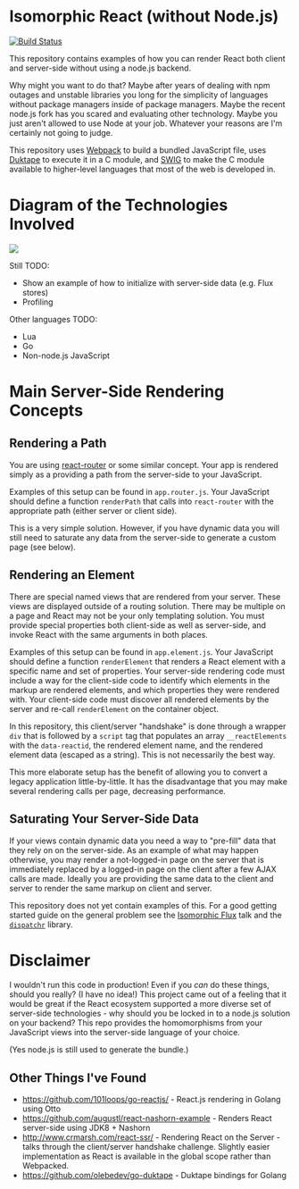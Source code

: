# Isomorphic React (without Node.js)

[![Build Status](https://travis-ci.org/tildedave/isomorphic-react-without-node.svg?branch=master)](https://travis-ci.org/tildedave/isomorphic-react-without-node)

This repository contains examples of how you can render React both client and server-side without using a node.js backend.

Why might you want to do that?  Maybe after years of dealing with npm outages and unstable libraries you long for the simplicity of languages without package managers inside of package managers.  Maybe the recent node.js fork has you scared and evaluating other technology.  Maybe you just aren't allowed to use Node at your job.  Whatever your reasons are I'm certainly not going to judge.

This repository uses [Webpack](https://webpack.github.io/) to build a bundled JavaScript file, uses [Duktape](http://duktape.org) to execute it in a C module, and [SWIG](http://swig.org) to make the C module available to higher-level languages that most of the web is developed in.

# Diagram of the Technologies Involved

![](https://raw.githubusercontent.com/tildedave/isomorphic-react-without-node/master/diagram.png)

Still TODO:
* Show an example of how to initialize with server-side data (e.g. Flux stores)
* Profiling

Other languages TODO:
* Lua
* Go
* Non-node.js JavaScript

# Main Server-Side Rendering Concepts

## Rendering a Path

You are using [react-router](https://github.com/rackt/react-router) or some similar concept.   Your app is rendered simply as a providing a path from the server-side to your JavaScript.

Examples of this setup can be found in `app.router.js`.  Your JavaScript should define a function `renderPath` that calls into `react-router` with the appropriate path (either server or client side).

This is a very simple solution.  However, if you have dynamic data you will still need to saturate any data from the server-side to generate a custom page (see below).

## Rendering an Element

There are special named views that are rendered from your server.  These views are displayed outside of a routing solution.  There may be multiple on a page and React may not be your only templating solution.  You must provide special properties both client-side as well as server-side, and invoke React with the same arguments in both places.

Examples of this setup can be found in `app.element.js`.  Your JavaScript should define a function `renderElement` that renders a React element with a specific name and set of properties.  Your server-side rendering code must include a way for the client-side code to identify which elements in the markup are rendered elements, and which properties they were rendered with.  Your client-side code must discover all rendered elements by the server and re-call `renderElement` on the container object.

In this repository, this client/server "handshake" is done through a wrapper `div` that is followed by a `script` tag that populates an array `__reactElements` with the `data-reactid`, the rendered element name, and the rendered element data (escaped as a string).  This is not necessarily the best way.

This more elaborate setup has the benefit of allowing you to convert a legacy application little-by-little.  It has the disadvantage that you may make several rendering calls per page, decreasing performance.

## Saturating Your Server-Side Data

If your views contain dynamic data you need a way to "pre-fill" data that they rely on on the server-side.  As an example of what may happen otherwise, you may render a not-logged-in page on the server that is immediately replaced by a logged-in page on the client after a few AJAX calls are made.  Ideally you are providing the same data to the client and server to render the same markup on client and server.

This repository does not yet contain examples of this.  For a good getting started guide on the general problem see the [Isomorphic Flux](https://speakerdeck.com/mridgway/isomorphic-flux) talk and the [`dispatchr`](https://github.com/yahoo/dispatchr) library.

# Disclaimer

I wouldn't run this code in production!  Even if you *can* do these things, should you really?  (I have no idea!)  This project came out of a feeling that it would be great if the React ecosystem supported a more diverse set of server-side technologies - why should you be locked in to a node.js solution on your backend?  This repo provides the homomorphisms from your JavaScript views into the server-side language of your choice.

(Yes node.js is still used to generate the bundle.)

## Other Things I've Found

* https://github.com/101loops/go-reactjs/ - React.js rendering in Golang using Otto
* https://github.com/augustl/react-nashorn-example - Renders React server-side using JDK8 + Nashorn
* http://www.crmarsh.com/react-ssr/ - Rendering React on the Server - talks through the client/server handshake challenge.  Slightly easier implementation as React is available in the global scope rather than Webpacked.
* https://github.com/olebedev/go-duktape - Duktape bindings for Golang
